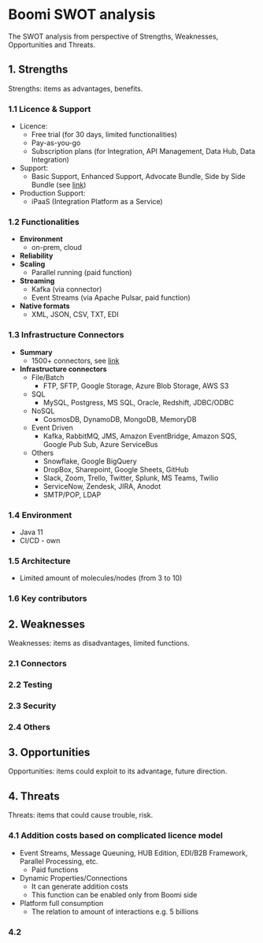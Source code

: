 # Boomi SWOT analysis

The SWOT analysis from perspective of Strengths, Weaknesses, Opportunities
and Threats.


## 1. Strengths
  Strengths: items as advantages, benefits.

  ### 1.1 Licence & Support
  - Licence:
    - Free trial (for 30 days, limited functionalities)
    - Pay-as-you-go
    - Subscription plans (for Integration, API Management, Data Hub, Data Integration)
  - Support:
    - Basic Support, Enhanced Support, Advocate Bundle, Side by Side Bundle (see [link](https://boomi.com/services/support/))
  - Production Support: 
    - iPaaS (Integration Platform as a Service)

  ### 1.2 Functionalities
  - **Environment**
    - on-prem, cloud
  - **Reliability**
  - **Scaling**
    - Parallel running (paid function)
  - **Streaming**
    - Kafka (via connector)
    - Event Streams (via Apache Pulsar, paid function)
  - **Native formats**
    - XML, JSON, CSV, TXT, EDI

  ### 1.3 Infrastructure Connectors
  - **Summary**
    - 1500+ connectors, see [link](https://boomi.com/connectors/)
  - **Infrastructure connectors**
    - File/Batch
      - FTP, SFTP, Google Storage, Azure Blob Storage, AWS S3
    - SQL
      - MySQL, Postgress, MS SQL, Oracle, Redshift, JDBC/ODBC
    - NoSQL
      - CosmosDB, DynamoDB, MongoDB, MemoryDB
    - Event Driven
      - Kafka, RabbitMQ, JMS, Amazon EventBridge, Amazon SQS, Google Pub Sub, Azure ServiceBus
    - Others
      - Snowflake, Google BigQuery
      - DropBox, Sharepoint, Google Sheets, GitHub
      - Slack, Zoom, Trello, Twitter, Splunk, MS Teams, Twilio
      - ServiceNow, Zendesk, JIRA, Anodot
      - SMTP/POP, LDAP

  ### 1.4 Environment
  - Java 11
  - CI/CD - own

  ### 1.5 Architecture
  - Limited amount of molecules/nodes (from 3 to 10)

  ### 1.6 Key contributors

## 2. Weaknesses
  Weaknesses: items as disadvantages, limited functions.

  ### 2.1 Connectors

  ### 2.2 Testing

  ### 2.3 Security

  ### 2.4 Others

## 3. Opportunities
  Opportunities: items could exploit to its advantage, future direction.

## 4. Threats
  Threats: items that could cause trouble, risk.
  
  ### 4.1 Addition costs based on complicated licence model
  - Event Streams, Message Queuning, HUB Edition, EDI/B2B Framework, Parallel Processing, etc.
    - Paid functions
  - Dynamic Properties/Connections
    - It can generate addition costs
    - This function can be enabled only from Boomi side
  - Platform full consumption
    - The relation to amount of interactions e.g. 5 billions
  
  ### 4.2